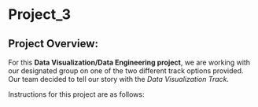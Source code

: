 # Project_3
## Project Overview: 
For this **Data Visualization/Data Engineering project**, we are working with our designated group on one of the two different track options provided. Our team decided to tell our story with the *Data Visualization Track*.



Instructions for this project are as follows:
